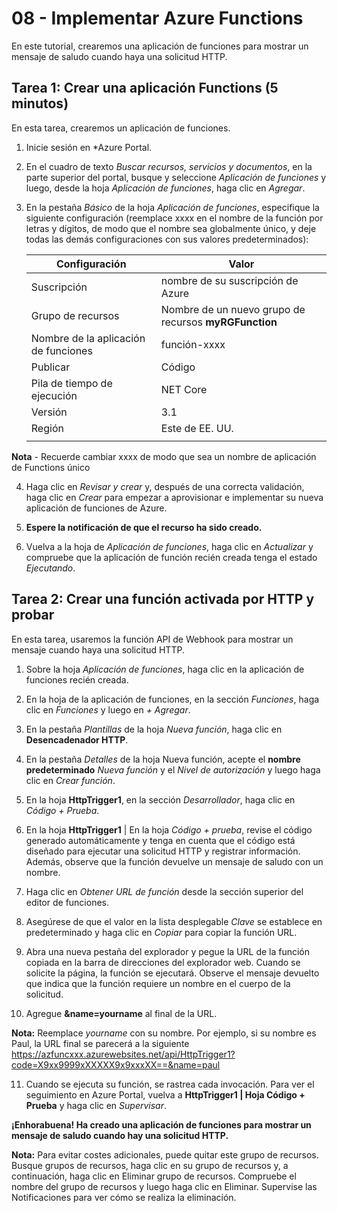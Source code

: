 # 08 - Implementar Azure Functions
En este tutorial, crearemos una aplicación de funciones para mostrar un mensaje de saludo cuando haya una solicitud HTTP.

## Tarea 1: Crear una aplicación Functions (5 minutos)
En esta tarea, crearemos un aplicación de funciones.

  1. Inicie sesión en *Azure Portal.

  2. En el cuadro de texto *Buscar recursos, servicios y documentos*, en la parte superior del portal, busque y seleccione *Aplicación de funciones* y luego, desde la hoja *Aplicación de funciones*, haga clic en *Agregar*.

  3. En la pestaña *Básico* de la hoja *Aplicación de funciones*, especifique la siguiente configuración (reemplace xxxx en el nombre de la función por letras y dígitos, de modo que el nombre sea globalmente único, y deje todas las demás configuraciones con sus valores predeterminados):

      | Configuración	| Valor |
      |  -- | -- |
      | Suscripción	| nombre de su suscripción de Azure |
      | Grupo de recursos	| Nombre de un nuevo grupo de recursos **myRGFunction**
      | Nombre de la aplicación de funciones |	función-xxxx |
      | Publicar | Código |
      | Pila de tiempo de ejecución |	NET Core |
      | Versión	| 3.1 |
      | Región	| Este de EE. UU. |
      | | |

   **Nota** - Recuerde cambiar xxxx de modo que sea un nombre de aplicación de Functions único

  4. Haga clic en *Revisar y crear* y, después de una correcta validación, haga clic en *Crear* para empezar a aprovisionar e implementar su nueva aplicación de funciones de Azure.

  5. **Espere la notificación de que el recurso ha sido creado.**

  6. Vuelva a la hoja de *Aplicación de funciones*, haga clic en *Actualizar* y compruebe que la aplicación de función recién creada tenga el estado *Ejecutando*.

## Tarea 2: Crear una función activada por HTTP y probar
En esta tarea, usaremos la función API de Webhook para mostrar un mensaje cuando haya una solicitud HTTP.

  1. Sobre la hoja *Aplicación de funciones*, haga clic en la aplicación de funciones recién creada.

  2. En la hoja de la aplicación de funciones, en la sección *Funciones*, haga clic en *Funciones* y luego en *+ Agregar*.


  3. En la pestaña *Plantillas* de la hoja *Nueva función*, haga clic en **Desencadenador HTTP**.

  4. En la pestaña *Detalles* de la hoja Nueva función, acepte el **nombre predeterminado** *Nueva función* y el *Nivel de autorización* y luego haga clic en *Crear función*.


  5. En la hoja **HttpTrigger1**, en la sección *Desarrollador*, haga clic en *Código + Prueba*.

  6. En la hoja **HttpTrigger1** | En la hoja *Código + prueba*, revise el código generado automáticamente y tenga en cuenta que el código está diseñado para ejecutar una solicitud HTTP y registrar información. Además, observe que la función devuelve un mensaje de saludo con un nombre.


  7. Haga clic en *Obtener URL de función* desde la sección superior del editor de funciones.

  8. Asegúrese de que el valor en la lista desplegable *Clave* se establece en predeterminado y haga clic en *Copiar* para copiar la función URL.

  9. Abra una nueva pestaña del explorador y pegue la URL de la función copiada en la barra de direcciones del explorador web. Cuando se solicite la página, la función se ejecutará. Observe el mensaje devuelto que indica que la función requiere un nombre en el cuerpo de la solicitud.

  10. Agregue **&name=yourname** al final de la URL.

  **Nota:** Reemplace *yourname* con su nombre. Por ejemplo, si su nombre es Paul, la URL final se parecerá a la siguiente https://azfuncxxx.azurewebsites.net/api/HttpTrigger1?code=X9xx9999xXXXXX9x9xxxXX==&name=paul


  11. Cuando se ejecuta su función, se rastrea cada invocación. Para ver el seguimiento en Azure Portal, vuelva a **HttpTrigger1 | Hoja Código + Prueba** y haga clic en *Supervisar*.


  **¡Enhorabuena! Ha creado una aplicación de funciones para mostrar un mensaje de saludo cuando hay una solicitud HTTP.**

  **Nota:** Para evitar costes adicionales, puede quitar este grupo de recursos. Busque grupos de recursos, haga clic en su grupo de recursos y, a continuación, haga clic en Eliminar grupo de recursos. Compruebe el nombre del grupo de recursos y luego haga clic en Eliminar. Supervise las Notificaciones para ver cómo se realiza la eliminación.
